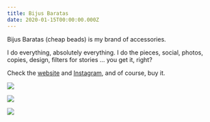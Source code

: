 ```yaml
---
title: Bijus Baratas
date: 2020-01-15T00:00:00.000Z
---
```

Bijus Baratas (cheap beads) is my brand of accessories. 

I do everything, absolutely everything. I do the pieces, social, photos, copies, design, filters for stories ... you get it, right? 

Check the [website](http://bijusbaratas.iluria.com/) and [Instagram](http://instagram.com/loja.bijusbaratas), and of course, buy it.



![](https://ucarecdn.com/63d2f2bc-999e-40ff-9c3b-0d1d192a5ffd/)

<div class="img-row">

![](https://ucarecdn.com/94a0889a-f7aa-44da-a9e8-e1a5a36cc13e/)

![](https://ucarecdn.com/c3b4b8d9-a645-43b6-8b2c-2031f5be823d/)